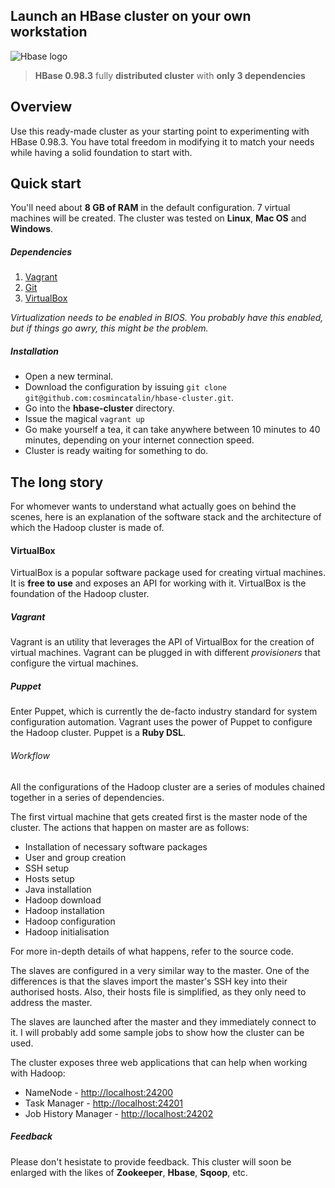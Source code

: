## Launch an HBase cluster on your own workstation

![Hbase logo](http://archive.cloudera.com/cdh4/cdh/4/hbase-0.94.2-cdh4.2.0/images/hbase_logo.png)

> **HBase 0.98.3** fully **distributed cluster** with **only 3 dependencies**

## Overview

Use this ready-made cluster as your starting point to experimenting with HBase 0.98.3. You have total freedom in modifying it to match your needs while having a solid foundation to start with.

## Quick start

You'll need about **8 GB of RAM** in the default configuration. 7 virtual machines will be created. The cluster was tested on **Linux**, **Mac OS** and **Windows**.

##### Dependencies

1. [Vagrant](http://www.vagrantup.com/downloads.html)
2. [Git](http://git-scm.com/downloads)
3. [VirtualBox](https://www.virtualbox.org/wiki/Downloads)

*Virtualization needs to be enabled in BIOS. You probably have this enabled, but if things go awry, this might be the problem.*

##### Installation

* Open a new terminal.
* Download the configuration by issuing `git clone git@github.com:cosmincatalin/hbase-cluster.git`.
* Go into the **hbase-cluster** directory.
* Issue the magical `vagrant up`
* Go make yourself a tea, it can take anywhere between 10 minutes to 40 minutes, depending on your internet connection speed.
* Cluster is ready waiting for something to do.

## The long story

For whomever wants to understand what actually goes on behind the scenes, here is an explanation of the software stack and the architecture of which the Hadoop cluster is made of.

#### VirtualBox

VirtualBox is a popular software package used for creating virtual machines. It is **free to use** and exposes an API for working with it. VirtualBox is the foundation of the Hadoop cluster.

##### Vagrant

Vagrant is an utility that leverages the API of VirtualBox for the creation of virtual machines. Vagrant can be plugged in with different *provisioners* that configure the virtual machines.

##### Puppet

Enter Puppet, which is currently the de-facto industry standard for system configuration automation. Vagrant uses the power of Puppet to configure the Hadoop cluster. Puppet is a **Ruby DSL**.

###### Workflow

All the configurations of the Hadoop cluster are a series of modules chained together in a series of dependencies.

The first virtual machine that gets created first is the master node of the cluster. The actions that happen on master are as follows:

* Installation of necessary software packages
* User and group creation
* SSH setup
* Hosts setup
* Java installation
* Hadoop download
* Hadoop installation
* Hadoop configuration
* Hadoop initialisation

For more in-depth details of what happens, refer to the source code.

The slaves are configured in a very similar way to the master. One of the differences is that the slaves import the master's SSH key into their authorised hosts. Also, their hosts file is simplified, as they only need to address the master.

The slaves are launched after the master and they immediately connect to it. I will probably add some sample jobs to show how the cluster can be used.

The cluster exposes three web applications that can help when working with Hadoop:

* NameNode - [http://localhost:24200](http://localhost:24200)
* Task Manager - [http://localhost:24201](http://localhost:24201)
* Job History Manager - [http://localhost:24202](http://localhost:24202)

##### Feedback

Please don't hesistate to provide feedback. This cluster will soon be enlarged with the likes of **Zookeeper**, **Hbase**, **Sqoop**, etc.
